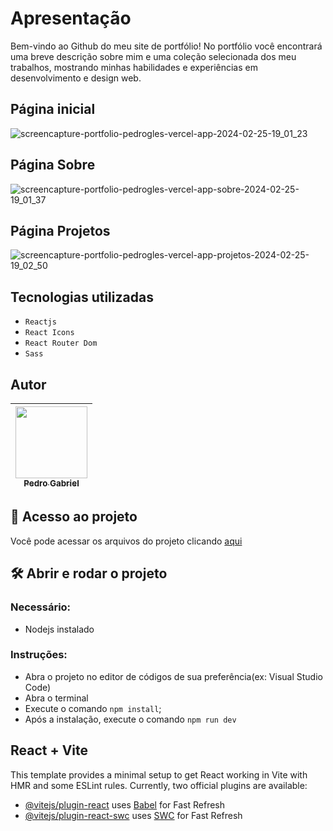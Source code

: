 # Apresentação 
<p>Bem-vindo ao Github do meu site de portfólio! No portfólio você encontrará uma breve descrição sobre mim e uma coleção selecionada dos meu trabalhos, mostrando minhas habilidades e experiências em desenvolvimento e design web.</p>

## Página inicial
![screencapture-portfolio-pedrogles-vercel-app-2024-02-25-19_01_23](https://github.com/pedrogles/portfolio/assets/76228682/87225d31-d09f-456a-918e-1e95750fee11)

## Página Sobre
![screencapture-portfolio-pedrogles-vercel-app-sobre-2024-02-25-19_01_37](https://github.com/pedrogles/portfolio/assets/76228682/f32d88e7-b4c3-47b1-9bf8-dcce7102852e)

## Página Projetos
![screencapture-portfolio-pedrogles-vercel-app-projetos-2024-02-25-19_02_50](https://github.com/pedrogles/portfolio/assets/76228682/821493fb-dc38-4aa6-9e87-85ffab77af2a)

## Tecnologias utilizadas

- `Reactjs`
- `React Icons`
- `React Router Dom`
- `Sass`

## Autor
| [<img loading="lazy" src="https://avatars.githubusercontent.com/u/76228682?s=400&u=aaf31f62d04947559642f8f8e2d166faf39d5d86&v=4" width=115><br><sub>Pedro Gabriel</sub>](https://github.com/pedrogles) | 
| :---: | 

## 📁 Acesso ao projeto

<p>Você pode acessar os arquivos do projeto clicando <a href="https://github.com/pedrogles/portfolio">aqui</a></p>

## 🛠️ Abrir e rodar o projeto

### Necessário:
- Nodejs instalado

### Instruções:
- Abra o projeto no editor de códigos de sua preferência(ex: Visual Studio Code)
- Abra o terminal
- Execute o comando `npm install`;
- Após a instalação, execute o comando `npm run dev`

## React + Vite
This template provides a minimal setup to get React working in Vite with HMR and some ESLint rules.
Currently, two official plugins are available:
- [@vitejs/plugin-react](https://github.com/vitejs/vite-plugin-react/blob/main/packages/plugin-react/README.md) uses [Babel](https://babeljs.io/) for Fast Refresh
- [@vitejs/plugin-react-swc](https://github.com/vitejs/vite-plugin-react-swc) uses [SWC](https://swc.rs/) for Fast Refresh
